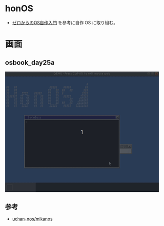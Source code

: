 # honOS

- [ゼロからのOS自作入門](https://www.amazon.co.jp/%E3%82%BC%E3%83%AD%E3%81%8B%E3%82%89%E3%81%AEOS%E8%87%AA%E4%BD%9C%E5%85%A5%E9%96%80-%E5%86%85%E7%94%B0-%E5%85%AC%E5%A4%AA/dp/4839975868) を参考に自作 OS に取り組む。

# 画面

## osbook_day25a

![osbook_day25a.gif](https://github.com/dilmnqvovpnmlib/hakiwata/blob/main/content/post/20210830/media/osbook_day25a.gif)

## 参考

- [uchan-nos/mikanos](https://github.com/uchan-nos/mikanos)
